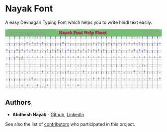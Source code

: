# Nayak Font

A easy Devnagari Typing Font which helps you to write hindi text easily.

![Image of the Main Screen](IMG_20181225_073809.jpg)


## Authors

* **Abdhesh Nayak** - [Github](https://github.com/abdheshnayak), [LinkedIn](https://www.linkedin.com/in/abdhesh-nayak/)

See also the list of [contributors](https://github.com/abdheshnayak/nayak-font/contributors) who participated in this project.

